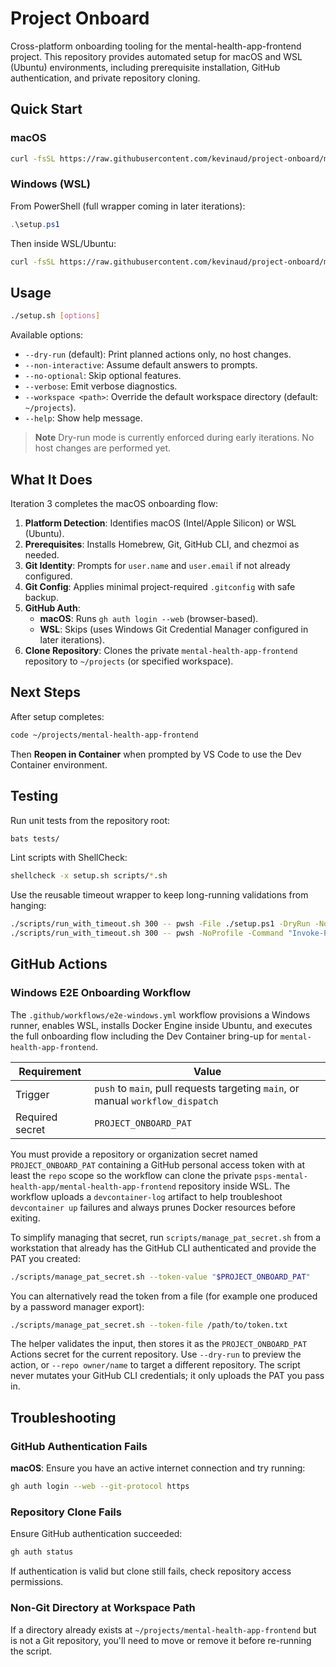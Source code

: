 # Project Onboard

Cross-platform onboarding tooling for the mental-health-app-frontend project. This repository provides automated setup for macOS and WSL (Ubuntu) environments, including prerequisite installation, GitHub authentication, and private repository cloning.

## Quick Start

### macOS

```bash
curl -fsSL https://raw.githubusercontent.com/kevinaud/project-onboard/main/setup.sh | bash
```

### Windows (WSL)

From PowerShell (full wrapper coming in later iterations):

```powershell
.\setup.ps1
```

Then inside WSL/Ubuntu:

```bash
curl -fsSL https://raw.githubusercontent.com/kevinaud/project-onboard/main/setup.sh | bash
```

## Usage

```bash
./setup.sh [options]
```

Available options:

- `--dry-run` (default): Print planned actions only, no host changes.
- `--non-interactive`: Assume default answers to prompts.
- `--no-optional`: Skip optional features.
- `--verbose`: Emit verbose diagnostics.
- `--workspace <path>`: Override the default workspace directory (default: `~/projects`).
- `--help`: Show help message.

> **Note**
> Dry-run mode is currently enforced during early iterations. No host changes are performed yet.

## What It Does

Iteration 3 completes the macOS onboarding flow:

1. **Platform Detection**: Identifies macOS (Intel/Apple Silicon) or WSL (Ubuntu).
2. **Prerequisites**: Installs Homebrew, Git, GitHub CLI, and chezmoi as needed.
3. **Git Identity**: Prompts for `user.name` and `user.email` if not already configured.
4. **Git Config**: Applies minimal project-required `.gitconfig` with safe backup.
5. **GitHub Auth**: 
   - **macOS**: Runs `gh auth login --web` (browser-based).
   - **WSL**: Skips (uses Windows Git Credential Manager configured in later iterations).
6. **Clone Repository**: Clones the private `mental-health-app-frontend` repository to `~/projects` (or specified workspace).

## Next Steps

After setup completes:

```bash
code ~/projects/mental-health-app-frontend
```

Then **Reopen in Container** when prompted by VS Code to use the Dev Container environment.

## Testing

Run unit tests from the repository root:

```bash
bats tests/
```

Lint scripts with ShellCheck:

```bash
shellcheck -x setup.sh scripts/*.sh
```

Use the reusable timeout wrapper to keep long-running validations from hanging:

```bash
./scripts/run_with_timeout.sh 300 -- pwsh -File ./setup.ps1 -DryRun -NonInteractive
./scripts/run_with_timeout.sh 300 -- pwsh -NoProfile -Command "Invoke-Pester -Path tests/setup.Tests.ps1"
```

## GitHub Actions

### Windows E2E Onboarding Workflow

The `.github/workflows/e2e-windows.yml` workflow provisions a Windows runner, enables WSL, installs Docker Engine inside Ubuntu, and executes the full onboarding flow including the Dev Container bring-up for `mental-health-app-frontend`.

| Requirement | Value |
| --- | --- |
| Trigger | `push` to `main`, pull requests targeting `main`, or manual `workflow_dispatch` |
| Required secret | `PROJECT_ONBOARD_PAT` |

You must provide a repository or organization secret named `PROJECT_ONBOARD_PAT` containing a GitHub personal access token with at least the `repo` scope so the workflow can clone the private `psps-mental-health-app/mental-health-app-frontend` repository inside WSL. The workflow uploads a `devcontainer-log` artifact to help troubleshoot `devcontainer up` failures and always prunes Docker resources before exiting.

To simplify managing that secret, run `scripts/manage_pat_secret.sh` from a workstation that already has the GitHub CLI authenticated and provide the PAT you created:

```bash
./scripts/manage_pat_secret.sh --token-value "$PROJECT_ONBOARD_PAT"
```

You can alternatively read the token from a file (for example one produced by a password manager export):

```bash
./scripts/manage_pat_secret.sh --token-file /path/to/token.txt
```

The helper validates the input, then stores it as the `PROJECT_ONBOARD_PAT` Actions secret for the current repository. Use `--dry-run` to preview the action, or `--repo owner/name` to target a different repository. The script never mutates your GitHub CLI credentials; it only uploads the PAT you pass in.

## Troubleshooting

### GitHub Authentication Fails

**macOS**: Ensure you have an active internet connection and try running:

```bash
gh auth login --web --git-protocol https
```

### Repository Clone Fails

Ensure GitHub authentication succeeded:

```bash
gh auth status
```

If authentication is valid but clone still fails, check repository access permissions.

### Non-Git Directory at Workspace Path

If a directory already exists at `~/projects/mental-health-app-frontend` but is not a Git repository, you'll need to move or remove it before re-running the script.

````
